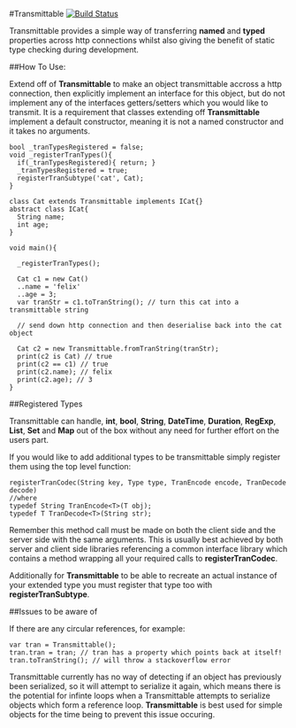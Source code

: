 #Transmittable [![Build Status](https://drone.io/github.com/0xor1/transmittable/status.png)](https://drone.io/github.com/0xor1/transmittable/latest)

Transmittable provides a simple way of transferring **named** and **typed**
properties across http connections whilst also giving the benefit of static type
checking during development.

##How To Use:

Extend off of **Transmittable** to make an object transmittable accross a http 
connection, then explicitly implement an interface for this object, but do not 
implement any of the interfaces getters/setters which you would like to transmit.
It is a requirement that classes extending off **Transmittable** implement a 
default constructor, meaning it is not a named constructor and it takes no arguments.

```
bool _tranTypesRegistered = false;
void _registerTranTypes(){
  if(_tranTypesRegistered){ return; }
  _tranTypesRegistered = true;
  registerTranSubtype('cat', Cat);
}

class Cat extends Transmittable implements ICat{}
abstract class ICat{
  String name;
  int age;
}

void main(){

  _registerTranTypes();
  
  Cat c1 = new Cat()
  ..name = 'felix'
  ..age = 3;
  var tranStr = c1.toTranString(); // turn this cat into a transmittable string
  
  // send down http connection and then deserialise back into the cat object
  
  Cat c2 = new Transmittable.fromTranString(tranStr);
  print(c2 is Cat) // true
  print(c2 == c1) // true
  print(c2.name); // felix
  print(c2.age); // 3
}
```

##Registered Types

Transmittable can handle, **int**, **bool**, **String**, **DateTime**, **Duration**,
**RegExp**, **List**, **Set** and **Map** out of the box without any need for further 
effort on the users part.

If you would like to add additional types to be transmittable simply register them
using the top level function:

```
registerTranCodec(String key, Type type, TranEncode encode, TranDecode decode)
//where
typedef String TranEncode<T>(T obj);
typedef T TranDecode<T>(String str);
```
Remember this method call must be made on both the client side and the server
side with the same arguments. This is usually best achieved by both server and
client side libraries referencing a common interface library which contains a
method wrapping all your required calls to **registerTranCodec**.

Additionally for **Transmittable** to be able to recreate an actual instance of
your extended type you must register that type too with **registerTranSubtype**.

##Issues to be aware of

If there are any circular references, for example:

```
var tran = Transmittable();
tran.tran = tran; // tran has a property which points back at itself!
tran.toTranString(); // will throw a stackoverflow error
```

Transmittable currently has no way of detecting if an object has previously been
serialized, so it will attempt to serialize it again, which
means there is the potential for infinte loops when a Transmittable attempts to
serialize objects which form a reference loop. **Transmittable** is best used 
for simple objects for the time being to prevent this issue occuring.